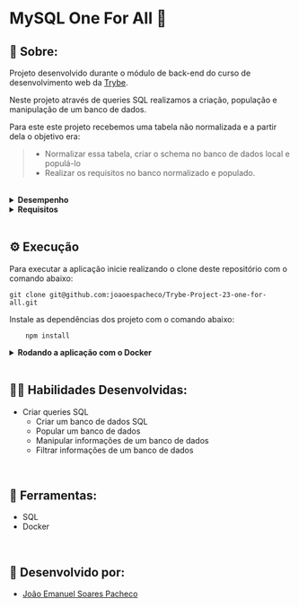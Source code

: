 # MySQL One For All 💽

## 📄 Sobre:

Projeto desenvolvido durante o módulo de back-end do curso de desenvolvimento web da [Trybe](https://www.betrybe.com/).

Neste projeto através de queries SQL realizamos a criação, população e manipulação de um banco de dados.

Para este este projeto recebemos uma tabela não normalizada e a partir dela o objetivo era:
> * Normalizar essa tabela, criar o schema no banco de dados local e populá-lo
> * Realizar os requisitos no banco normalizado e populado.

</br>
<details>
<summary><strong>Desempenho</strong></summary>
Aprovado com 100% de desempenho em todos os requisitos

![image](https://user-images.githubusercontent.com/99846604/211222056-850ff06c-1ddf-4b2f-b5ce-bb6bba1f13c4.png)

</details>

<details>
<summary><strong>Requisitos</strong></summary>
</br>
<strong>Requisitos obrigatórios:</strong> </br>

1. Crie um banco com o nome de "SpotifyClone"
> * Providencie as queries necessárias para criar tabelas normalizadas
> * Providencie as queries necessárias para popular as tabelas

2. Crie uma QUERY que exiba três colunas:
> * A primeira coluna deve exibir a quantidade total de canções. Dê a essa coluna o alias "cancoes"
> * A segunda coluna deve exibir a quantidade total de artistas e deverá ter o alias "artistas"
> * A terceira coluna deve exibir a quantidade de álbuns e deverá ter o alias "albuns"

3. Crie uma QUERY que deverá ter apenas três colunas:
> * A primeira coluna deve possuir o alias "usuario" e exibir o nome da pessoa usuária.
> * A segunda coluna deve possuir o alias "qt_de_musicas_ouvidas" e exibir a quantidade de músicas ouvida pela pessoa usuária
> * A terceira coluna deve possuir o alias "total_minutos" e exibir a soma dos minutos ouvidos pela pessoa usuária

4. Crie uma QUERY que deve mostrar as pessoas usuárias que estavam ativas a partir do ano de 2021
> * A primeira coluna deve possuir o alias "usuario" e exibir o nome da pessoa usuária
> * A segunda coluna deve ter o alias "status_usuario" e exibir se a pessoa usuária está ativa ou inativa

5. Crie uma QUERY que possua duas colunas:
> * A primeira coluna deve possuir o alias "cancao" e exibir o nome da canção
> * A segunda coluna deve possuir o alias "reproducoes" e exibir a quantidade de pessoas que já escutaram a canção em questão

6. Crie uma QUERY que deve exibir quatro dados:
> * A primeira coluna deve ter o alias "faturamento_minimo" e exibir o menor valor de plano existente para uma pessoa usuária
> * A segunda coluna deve ter o alias "faturamento_maximo" e exibir o maior valor de plano existente para uma pessoa usuária
> * A terceira coluna deve ter o alias "faturamento_medio" e exibir o valor médio dos planos possuídos por pessoas usuárias até o momento
> * A quarta coluna deve ter o alias "faturamento_total" e exibir o valor total obtido com os planos possuídos por pessoas usuárias

7. Crie uma QUERY com as seguintes colunas:
> * A primeira coluna deve exibir o nome da pessoa artista, com o alias "artista"
> * A segunda coluna deve exibir o nome do álbum, com o alias "album"
> * A terceira coluna deve exibir a quantidade de pessoas seguidoras que aquela pessoa artista possui e deve possuir o alias "seguidores"

8. Crie uma QUERY que o retorno deve exibir as seguintes colunas:
> * O nome da pessoa artista, com o alias "artista"
> * O nome do álbum, com o alias "album"

9. Crie uma QUERY que exibe a quantidade de músicas que estão presentes atualmente no histórico de reprodução de uma pessoa usuária específica a consulta deve retornar a seguinte coluna:
> * O valor da quantidade, com o alias "quantidade_musicas_no_historico".

10. Crie uma QUERY que exiba o nome e a quantidade de vezes que cada canção foi tocada por pessoas usuárias do plano gratuito ou pessoal, a consulta deve retornar as seguintes colunas:
> * A primeira coluna deve exibir o nome da canção, com o alias "nome"
> * A segunda coluna deve exibir a quantidade de pessoas que já escutaram aquela canção, com o alias "reproducoes"

</br>
<strong>Requisito bônus:</strong> </br>
</br>

11. Crie uma QUERY que altere o nome de algumas músicas seguindo alguns critérios e as ordene em ordem alfabética decrescente, a consulta deve retornar as seguintes colunas:
> * O nome da música em seu estado normal com o alias nome_musica
> * O nome da música atualizado com o alias novo_nome
> * Selecione apenas as músicas que tiverem seus nomes trocados

Critérios:
> * Trocar a palavra "Bard" do nome da música por "QA"
> * Trocar a palavra "Amar" do nome da música por "Code Review"
> * Trocar a palavra "Pais" no final do nome da música por "Pull Requests"
> * Trocar a palavra "SOUL" no final do nome da música por "CODE"
> * Trocar a palavra "SUPERSTAR" no final do nome da música por "SUPERDEV"
</details>
</br>

## ⚙️ Execução

Para executar a aplicação inicie realizando o clone deste repositório com o comando abaixo:

    git clone git@github.com:joaoespacheco/Trybe-Project-23-one-for-all.git
    
Instale as dependências dos projeto com o comando abaixo:

        npm install

<details>
   <summary><strong>Rodando a aplicação com o Docker</strong></summary> 
  </br>
  
  <strong>Obs:</strong> Para rodar a aplicação dessa forma você deve ter o [Docker](https://www.docker.com/) instalado na sua máquina.
  
  </br>
  
  Na pasta do projeto, suba os containers <strong>one_for_all</strong> e <strong>one_for_all_db</strong> utilizando o docker-compose.yml. 
  
Utilize o comando abaixo.

        docker-compose up -d

</details>
<br/>

## 🤹🏽 Habilidades Desenvolvidas:
* Criar queries SQL
  * Criar um banco de dados SQL
  * Popular um banco de dados
  * Manipular informações de um banco de dados
  * Filtrar informações de um banco de dados
</br>

## 🧰 Ferramentas:
* SQL
* Docker
</br>

## 📝 Desenvolvido por:
* [João Emanuel Soares Pacheco](https://github.com/joaoespacheco)
